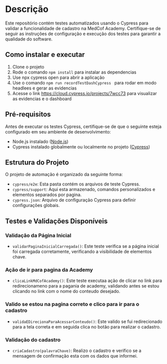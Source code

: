 # Descrição
Este repositório contém testes automatizados usando o Cypress para validar a funcionalidade de cadastro na MedCof Academy. Certifique-se de seguir as instruções de configuração e execução dos testes para garantir a qualidade do software.

## Como instalar e executar
1. Clone o projeto
2. Rode o comando `npm install` para instalar as dependencias
3. Use npx cypress open para abrir a aplicação 
4. Use o comando `npm run recordTestDashCypress ` para rodar em modo headlees e gerar as evidencias 
4. Acesse o link https://cloud.cypress.io/projects/7wcc73 para visualizar as evidencias e o dashboard



## Pré-requisitos
Antes de executar os testes Cypress, certifique-se de que o seguinte esteja configurado em seu ambiente de desenvolvimento:

- Node.js instalado ([Node.js](https://nodejs.org/))
- Cypress instalado globalmente ou localmente no projeto ([Cypress](https://www.cypress.io/))

## Estrutura do Projeto
O projeto de automação é organizado da seguinte forma:

- `cypress/e2e`: Esta pasta contém os arquivos de teste Cypress.
- `cypress/support`: Aqui esta armazenado, comandos personalizados e elementos separados por pagina.
- `cypress.json`: Arquivo de configuração Cypress para definir configurações globais.

## Testes e Validações Disponíveis

### Validação da Página Inicial
- `validarPaginaInicialCarregada()`: Este teste verifica se a página inicial foi carregada corretamente, verificando a visibilidade de elementos chave.

### Ação de ir para pagina da Academy
- `clicaLinkMdCofAcademy()`: Este teste executaa ação de clicar no link para redirecionameno para a pagania de academy, validando antes se estou clicando no link com o nome do conteudo desejado.

### Valido se estou na pagina correto e clico para ir para o cadastro
- `validaEDirecionaParaAcessarConteudo()`: Este valido se fui redirecionado para a tela correta e em seguida clica no botão para realizar o cadastro.

### Validação do cadastro
- `criaCadastro(palavraChave)`: Realizo o cadastro e verifico se a mensagem de confirmação esta com os dados que informei.


